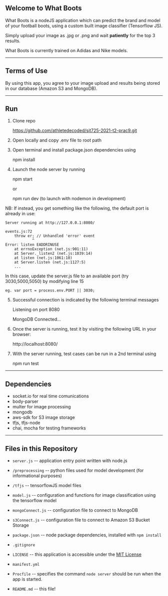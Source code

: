 ## Welcome to What Boots ##
What Boots is a nodeJS application which can predict the brand and model of your football boots, using a custom built image classifier (Tensorflow JS).

Simply upload your image as .jpg or .png and wait **patiently** for the top 3 results.

What Boots is currently trained on Adidas and Nike models.

---
## Terms of Use ##
By using this app, you agree to your image upload and results being stored in our database (Amazon S3 and MongoDB).

---
## Run ##
1. Clone repo 
    
    https://github.com/athletedecoded/sit725-2021-t2-prac9.git

2. Open locally and copy .env file to root path

3. Open terminal and install package.json dependencies using

    npm install

4. Launch the node server by running

    npm start

    or 

    npm run dev (to launch with nodemon in development)

NB: If instead, you get something like the following, the default port is already in use:

    Server running at http://127.0.0.1:8080/

    events.js:72
        throw er; // Unhandled 'error' event
                ^
    Error: listen EADDRINUSE
        at errnoException (net.js:901:11)
        at Server._listen2 (net.js:1039:14)
        at listen (net.js:1061:10)
        at Server.listen (net.js:1127:5)
        ...

In this case, update the server.js file to an available port (try 3030,5000,5050) by modifying line 15

    eg. var port = process.env.PORT || 3030;

5. Successful connection is indicated by the following terminal messages

    Listening on port  8080
    
    MongoDB Connected...

6. Once the server is running, test it by visiting the following URL in your
browser:

    http://localhost:8080/

7. With the server running, test cases can be run in a 2nd terminal using

    npm run test
---
## Dependencies ##
* socket.io for real time comunications
* body-parser
* multer for image processing
* mongodb
* aws-sdk for S3 image storage
* tfjs, tfjs-node
* chai, mocha for testing frameworks

---
## Files in this Repository ##

* `server.js` -- application entry point written with node.js
* `/preprocessing` -- python files used for model development (for informational purposes) 
* `/tfjs` -- tensorflowJS model files
* `model.js` -- configuration and functions for image classification using the tensorflow model
* `mongoConnect.js` -- configuration file to connect to MongoDB
* `s3Connect.js` -- configuration file to connect to Amazon S3 Bucket Storage

* `package.json` -- node package dependencies, installed with `npm install`
* `.gitignore`
* `LICENSE` -- this application is accessible under the [MIT License](./LICENSE)
* `manifest.yml`
* `Procfile` -- specifies the command `node server` should be run when the app is started.
* `README.md` -- this file!
